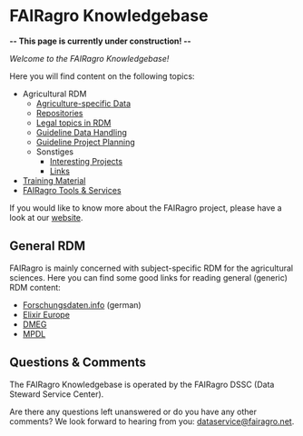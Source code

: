 # FAIRagro Knowledgebase

**-- This page is currently under construction! --**

_Welcome to the FAIRagro Knowledgebase!_

Here you will find content on the following topics:

- Agricultural RDM
	- [Agriculture-specific Data](rdm/specific_data.en.md)
	- [Repositories](rdm/data_repositories.en.md)
	- [Legal topics in RDM](rdm/legal.en.md)
	- [Guideline Data Handling](rdm/data_handling.en.md)
	- [Guideline Project Planning](rdm/project_planning.en.md)
	- Sonstiges
		- [Interesting Projects](rdm/projects.en.md)
		- [Links](rdm/links.en.md)
- [Training Material](training_material.en.md)
- [FAIRagro Tools & Services](tools.en.md)

If you would like to know more about the FAIRagro project, please have a look at our [website](https://fairagro.net/en).



## General RDM

FAIRagro is mainly concerned with subject-specific RDM for the agricultural sciences. Here you can find some good links for reading general (generic) RDM content:

- [Forschungsdaten.info](https://forschungsdaten.info/) (german)
- [Elixir Europe](https://rdmkit.elixir-europe.org)
- [DMEG](https://dmeg.cessda.eu)
- [MPDL](https://rdm.mpdl.mpg.de)



## Questions & Comments
The FAIRagro Knowledgebase is operated by the FAIRagro DSSC (Data Steward Service Center).

Are there any questions left unanswered or do you have any other comments?
We look forward to hearing from you:  [dataservice@fairagro.net](mailto:dataservice@fairagro.net).
